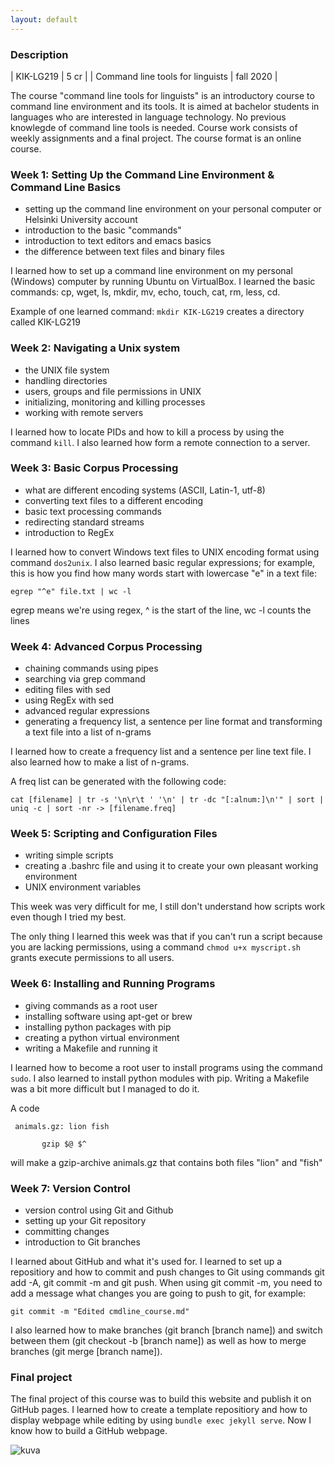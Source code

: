 ```yaml
---
layout: default
---
```


### Description

| KIK-LG219 | 5 cr |
| Command line tools for linguists | fall 2020 |

The course "command line tools for linguists" is an introductory course to command line environment and its tools. It is aimed at bachelor students in languages who are interested in language technology. No previous knowlegde of command line tools is needed. Course work consists of weekly assignments and a final project. The course format is an online course.

### Week 1: Setting Up the Command Line Environment & Command Line Basics

- setting up the command line environment on your personal computer or Helsinki University account
- introduction to the basic "commands"
- introduction to text editors and emacs basics
- the difference between text files and binary files

I learned how to set up a command line environment on my personal (Windows) computer by running Ubuntu on VirtualBox. I learned the basic commands: cp, wget, ls, mkdir, mv, echo, touch, cat, rm, less, cd.

Example of one learned command: ```mkdir KIK-LG219``` creates a directory called KIK-LG219

### Week 2: Navigating a Unix system

- the UNIX file system
- handling directories
- users, groups and file permissions in UNIX
- initializing, monitoring and killing processes
- working with remote servers

I learned how to locate PIDs and how to kill a process by using the command ```kill```. I also learned how form a remote connection to a server.

### Week 3: Basic Corpus Processing

- what are different encoding systems (ASCII, Latin-1, utf-8)
- converting text files to a different encoding
- basic text processing commands
- redirecting standard streams
- introduction to RegEx

I learned how to convert Windows text files to UNIX encoding format using command ```dos2unix```. I also learned basic regular expressions; for example, this is how you find how many words start with lowercase "e" in a text file:

```egrep "^e" file.txt | wc -l```

egrep means we're using regex, ^ is the start of the line, wc -l counts the lines

### Week 4: Advanced Corpus Processing

- chaining commands using pipes
- searching via grep command
- editing files with sed
- using RegEx with sed
- advanced regular expressions
- generating a frequency list, a sentence per line format and transforming a text file into a list of n-grams

I learned how to create a frequency list and a sentence per line text file. I also learned how to make a list of n-grams.

A freq list can be generated with the following code:

```cat [filename] | tr -s '\n\r\t ' '\n' | tr -dc "[:alnum:]\n'" | sort | uniq -c | sort -nr -> [filename.freq]```

### Week 5: Scripting and Configuration Files

- writing simple scripts
- creating a .bashrc file and using it to create your own pleasant working environment
- UNIX environment variables

This week was very difficult for me, I still don't understand how scripts work even though I tried my best.

The only thing I learned this week was that if you can't run a script because you are lacking permissions, using a command ```chmod u+x myscript.sh``` grants execute permissions to all users.

### Week 6: Installing and Running Programs

- giving commands as a root user
- installing software using apt-get or brew
- installing python packages with pip
- creating a python virtual environment
- writing a Makefile and running it

I learned how to become a root user to install programs using the command ```sudo```. I also learned to install python modules with pip. Writing a Makefile was a bit more difficult but I managed to do it.

A code

```
 animals.gz: lion fish

       gzip $@ $^
```
will make a gzip-archive animals.gz that contains both files "lion" and "fish"

### Week 7: Version Control

- version control using Git and Github
- setting up your Git repository
- committing changes
- introduction to Git branches

I learned about GitHub and what it's used for. I learned to set up a repositiory and how to commit and push changes to Git using commands git add -A, git commit -m and git push. When using git commit -m, you need to add a message what changes you are going to push to git, for example:

```git commit -m "Edited cmdline_course.md"```

I also learned how to make branches (git branch [branch name]) and switch between them (git checkout -b [branch name]) as well as how to merge branches (git merge [branch name]).

### Final project

The final project of this course was to build this website and publish it on GitHub pages. I learned how to create a template repositiory and how to display webpage while editing by using ```bundle exec jekyll serve```. Now I know how to build a GitHub webpage.

![kuva](https://thumbs.dreamstime.com/z/mature-man-computer-smiling-20855484.jpg)